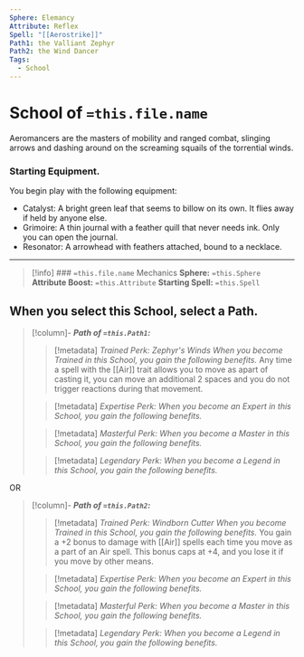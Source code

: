 ```yaml
---
Sphere: Elemancy
Attribute: Reflex
Spell: "[[Aerostrike]]"
Path1: the Valliant Zephyr
Path2: the Wind Dancer
Tags:
  - School
---
```

# School of  `=this.file.name`
Aeromancers are the masters of mobility and ranged combat, slinging arrows and dashing around on the screaming squails of the torrential winds.
### Starting Equipment.
You begin play with the following equipment:
- Catalyst: A bright green leaf that seems to billow on its own. It flies away if held by anyone else.
- Grimoire: A thin journal with a feather quill that never needs ink. Only you can open the journal.
- Resonator: A arrowhead with feathers attached, bound to a necklace.
- - -
>[!info] ### `=this.file.name` Mechanics
>**Sphere:** `=this.Sphere`
> **Attribute Boost:** `=this.Attribute`
> **Starting Spell:** `=this.Spell`

## When you select  this School,  select  a  Path. 

>[!column]- ***Path of `=this.Path1`:*** 
>> [!metadata] *Trained Perk: Zephyr's Winds*
>> *When you become Trained in this School, you gain the following benefits.*
>> Any time a spell with the [[Air]] trait allows you to move as apart of casting it, you can move an additional 2 spaces and you do not trigger reactions during that movement.
>
>> [!metadata] *Expertise Perk:*
>> *When you become an Expert in this School, you gain the following benefits.*
>
>> [!metadata] *Masterful Perk:*
>>*When you become a Master in this School, you gain the following benefits.*
>
>> [!metadata] *Legendary Perk:*
>>*When you become a Legend in this School, you gain the following benefits.*

OR

>[!column]- ***Path of `=this.Path2`:*** 
>> [!metadata] *Trained Perk: Windborn Cutter*
>>*When you become Trained in this School, you gain the following benefits.*
>>You gain a +2 bonus to damage with [[Air]] spells each time you move as a part of an Air spell. This bonus caps at +4, and you lose it if you move by other means.
>
>> [!metadata] *Expertise Perk:*
>> *When you become an Expert in this School, you gain the following benefits.*
>
>> [!metadata] *Masterful Perk:*
>>*When you become a Master in this School, you gain the following benefits.*
>
>> [!metadata] *Legendary Perk:*
>> *When you become a Legend in this School, you gain the following benefits.*